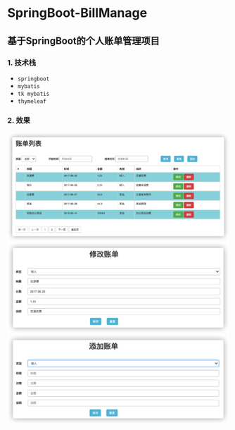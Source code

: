 # SpringBoot-BillManage

## 基于SpringBoot的个人账单管理项目

### 1. 技术栈

- `springboot`
- `mybatis`
- `tk mybatis`
- `thymeleaf`

### 2. 效果

![image](images/4%E8%B4%A6%E5%8D%95%E5%88%97%E8%A1%A8.png)
![image](images/5Update.png)
![image](images/6Add.png)
